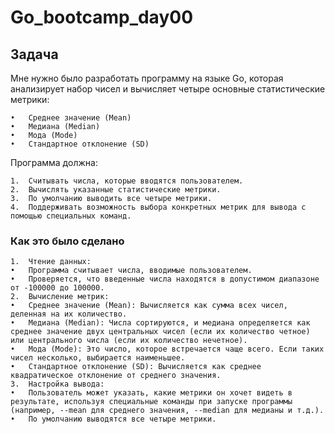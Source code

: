 # Go_bootcamp_day00

## Задача

Мне нужно было разработать программу на языке Go, которая анализирует набор чисел и вычисляет четыре основные статистические метрики:

	•	Среднее значение (Mean)
	•	Медиана (Median)
	•	Мода (Mode)
	•	Стандартное отклонение (SD)

Программа должна:

	1.	Считывать числа, которые вводятся пользователем.
	2.	Вычислять указанные статистические метрики.
	3.	По умолчанию выводить все четыре метрики.
	4.	Поддерживать возможность выбора конкретных метрик для вывода с помощью специальных команд.

### Как это было сделано

	1.	Чтение данных:
	•	Программа считывает числа, вводимые пользователем.
	•	Проверяется, что введенные числа находятся в допустимом диапазоне от -100000 до 100000.
	2.	Вычисление метрик:
	•	Среднее значение (Mean): Вычисляется как сумма всех чисел, деленная на их количество.
	•	Медиана (Median): Числа сортируются, и медиана определяется как среднее значение двух центральных чисел (если их количество четное) или центрального числа (если их количество нечетное).
	•	Мода (Mode): Это число, которое встречается чаще всего. Если таких чисел несколько, выбирается наименьшее.
	•	Стандартное отклонение (SD): Вычисляется как среднее квадратическое отклонение от среднего значения.
	3.	Настройка вывода:
	•	Пользователь может указать, какие метрики он хочет видеть в результате, используя специальные команды при запуске программы (например, --mean для среднего значения, --median для медианы и т.д.).
	•	По умолчанию выводятся все четыре метрики.